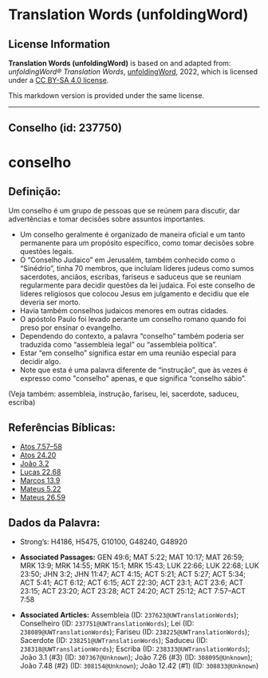 # Translation Words (unfoldingWord)

## License Information

**Translation Words (unfoldingWord)** is based on and adapted from: _unfoldingWord® Translation Words_, [unfoldingWord](https://unfoldingword.org/utw), 2022, which is licensed under a [CC BY-SA 4.0 license](https://creativecommons.org/licenses/by-sa/4.0/legalcode.en).

This markdown version is provided under the same license.



--------------------------------

## Conselho (id: 237750)

conselho
========

Definição:
----------

Um conselho é um grupo de pessoas que se reúnem para discutir, dar advertências e tomar decisões sobre assuntos importantes.

* Um conselho geralmente é organizado de maneira oficial e um tanto permanente para um propósito específico, como tomar decisões sobre questões legais.
* O “Conselho Judaico” em Jerusalém, também conhecido como o “Sinédrio”, tinha 70 membros, que incluíam líderes judeus como sumos sacerdotes, anciãos, escribas, fariseus e saduceus que se reuniam regularmente para decidir questões da lei judaica. Foi este conselho de líderes religiosos que colocou Jesus em julgamento e decidiu que ele deveria ser morto.
* Havia também conselhos judaicos menores em outras cidades.
* O apóstolo Paulo foi levado perante um conselho romano quando foi preso por ensinar o evangelho.
* Dependendo do contexto, a palavra “conselho” também poderia ser traduzida como “assembleia legal” ou “assembleia política”.
* Estar “em conselho” significa estar em uma reunião especial para decidir algo.
* Note que esta é uma palavra diferente de “instrução”, que às vezes é expresso como "conselho" apenas, e que significa “conselho sábio”.

(Veja também: assembleia, instrução, fariseu, lei, sacerdote, saduceu, escriba)

Referências Bíblicas:
---------------------

* [Atos 7\.57–58](https://ref.ly/Acts7:57-Acts7:58)
* [Atos 24\.20](https://ref.ly/Acts24:20)
* [João 3\.2](https://ref.ly/John3:2)
* [Lucas 22\.68](https://ref.ly/Luke22:68)
* [Marcos 13\.9](https://ref.ly/Mark13:9)
* [Mateus 5\.22](https://ref.ly/Matt5:22)
* [Mateus 26\.59](https://ref.ly/Matt26:59)

Dados da Palavra:
-----------------

* Strong’s: H4186, H5475, G10100, G48240, G48920

* **Associated Passages:** GEN 49:6; MAT 5:22; MAT 10:17; MAT 26:59; MRK 13:9; MRK 14:55; MRK 15:1; MRK 15:43; LUK 22:66; LUK 22:68; LUK 23:50; JHN 3:2; JHN 11:47; ACT 4:15; ACT 5:21; ACT 5:27; ACT 5:34; ACT 5:41; ACT 6:12; ACT 6:15; ACT 22:30; ACT 23:1; ACT 23:6; ACT 23:15; ACT 23:20; ACT 23:28; ACT 24:20; ACT 25:12; ACT 7:57–ACT 7:58
* **Associated Articles:** Assembleia  (ID: `237623@UWTranslationWords`); Conselheiro (ID: `237751@UWTranslationWords`); Lei (ID: `238089@UWTranslationWords`); Fariseu (ID: `238225@UWTranslationWords`); Sacerdote (ID: `238251@UWTranslationWords`); Saduceu (ID: `238318@UWTranslationWords`); Escriba (ID: `238333@UWTranslationWords`); João 3.1 (#3) (ID: `307367@Unknown`); João 7.26 (#3) (ID: `308095@Unknown`); João 7.48 (#2) (ID: `308154@Unknown`); João 12.42 (#1) (ID: `308833@Unknown`)


